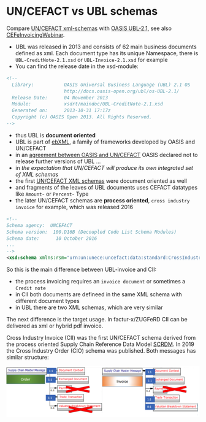 # UN/CEFACT vs UBL schemas

Compare [UN/CEFACT xml-schemas](https://unece.org/trade/uncefact/xml-schemas) with [OASIS UBL-2.1](https://docs.oasis-open.org/ubl/UBL-2.1.html), see also [CEFeInvoicingWebinar](https://ec.europa.eu/cefdigital/wiki/download/attachments/44893070/CEFeInvoicingWebinar%20v1.00.pdf).

- UBL was released in 2013 and consists of 62 main business documents defined as xml. Each document type has its unique Namespace, there is `UBL-CreditNote-2.1.xsd` or `UBL-Invoice-2.1.xsd` for example
- You can find the release date in the xsd-module:

```xml
<!--
  Library:           OASIS Universal Business Language (UBL) 2.1 OS
                     http://docs.oasis-open.org/ubl/os-UBL-2.1/
  Release Date:      04 November 2013
  Module:            xsdrt/maindoc/UBL-CreditNote-2.1.xsd
  Generated on:      2013-10-31 17:17z
  Copyright (c) OASIS Open 2013. All Rights Reserved.
-->
```

- thus UBL is **document oriented**
- UBL is part of [ebXML](https://en.wikipedia.org/wiki/EbXML), a family of frameworks developed by OASIS and UN/CEFACT
- in an [agreement between OASIS and UN/CEFACT](http://ubl.xml.org/ebXML) OASIS declared not to release further versions of UBL ...
- in _the expectation that UN/CEFACT will produce its own integrated set of XML schemas_
- the first [UN/CEFACT XML schemas](https://unece.org/trade/uncefact/xml-schemas) were document oriented as well
- and fragments of the leaves of UBL documents uses CEFACT datatypes like `Amount`- or `Percent`- Type
- the later UN/CEFACT schemas are **process oriented**, `cross industry invoice` for example, which was released 2016

```xml
<!--
Schema agency:  UNCEFACT
Schema version:  100.D16B (Decoupled Code List Schema Modules)
Schema date:      10 October 2016
...
-->
<xsd:schema xmlns:rsm="urn:un:unece:uncefact:data:standard:CrossIndustryInvoice:100" ...
```

So this is the main difference between UBL-invoice and CII:
- the process invoicing requires an `invoice document` or sometimes a `Credit note`
- in CII both documents are defineed in the same XML schema with different document types
- in UBL there are two XML schemas, which are very similar

The next difference is the target usage. In factur-x/ZUGFeRD CII can be delivered as xml or hybrid pdf invoice.

Cross Industry Invoice (CII) was the first UN/CEFACT schema derived from the process oriented Supply Chain Reference Data Model [SCRDM](https://www.unescap.org/sites/default/files/Session%202_SCRDM_UNCEFACT.pdf). In 2019 the Cross Industry Order (CIO) schema was published. Both messages has similar structure:

![](../image/CIOvsCII.PNG)

